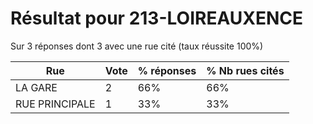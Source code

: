 # Résultat pour 213-LOIREAUXENCE

Sur 3 réponses dont 3 avec une rue cité (taux réussite 100%)

| Rue | Vote | % réponses | % Nb rues cités|
|-----|------|------------|----------------|
| LA GARE | 2 | 66% | 66%|
| RUE PRINCIPALE | 1 | 33% | 33%|
